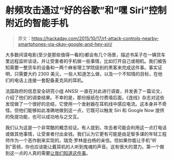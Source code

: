 # 射频攻击通过“好的谷歌”和“嘿 Siri”控制附近的智能手机

> 原文：<https://hackaday.com/2015/10/17/rf-attack-controls-nearby-smartphones-via-okay-google-and-hey-siri/>

大多数间谍电影(至少是那些值得一看的)都会有几个场景，描述书呆子在一辆货车里远程监听谈话，并让受害者的手机做一些事情，比如打开自己或相机。我们被告知需要一整货车的设备和一两个麻省理工学院级别的黑客来完成这件事。事实证明，只需要大约 2300 美元，一些人知道怎么做，以及一个不知情的目标，在他们的电话上连接一套配备麦克风的耳机。

法国政府的信息安全研究小组 ANSSI 一直在对此进行调查，并发表了一篇论文，介绍了他们的调查结果。不幸的是，那份报纸在付费墙后面。《连线》杂志对这些发现做了一个很好的总结，它使用一个发射器在耳机线中感应电流。这本身并不奇怪。但他们能够如此准确地做到这一点，它既可以触发 Siri 和 Google Now 提供的免提功能，也可以成功地与之交互。

我们认为这是一个非常酷的概念验证。有人提到，攻击者可能会利用这一点打电话或做其他事情，让受害者付出金钱。我们认为它更有可能是由足智多谋的年轻工程师作为一个恶作剧来实现的。瑞克·罗林是白杨的亲信。但如果你能让手机“听到”音频，你也应该能让戴耳机的人听到鬼魂的声音。这有很大的潜力。第一个做到这一点的人真的需要[让我们知道这件事](http://hackaday.com/submit-a-tip/)。